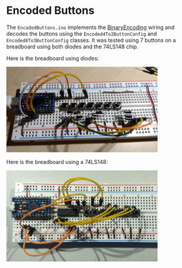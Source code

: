 # Encoded Buttons

The `EncodedButtons.ino` implements the
[BinaryEncoding](../../docs/binary_encoding/README.md) wiring
and decodes the buttons using the `Encoded4To2ButtonConfig` and
`Encoded8To3ButtonConfig` classes. It was tested using 7 buttons on a
breadboard using both diodes and the 74LS148 chip.

Here is the breadboard using diodes:

![7 Buttons using Diodes](breadboard_8to3_diodes_small.jpg)

Here is the breadboard using a 74LS148:

![7 Buttons using 74LS148](breadboard_8to3_74ls148_small.jpg)
